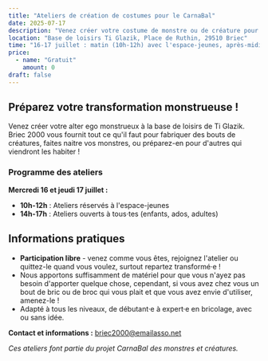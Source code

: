 ```yaml
---
title: "Ateliers de création de costumes pour le CarnaBal"
date: 2025-07-17
description: "Venez créer votre costume de monstre ou de créature pour le CarnaBal d'octobre ! Ateliers ouverts à tous les âges sur 2 jours à Ti Glazik."
location: "Base de loisirs Ti Glazik, Place de Ruthin, 29510 Briec"
time: "16-17 juillet : matin (10h-12h) avec l'espace-jeunes, après-midi (14h-17h) ouvert à tous·tes"
price:
  - name: "Gratuit"
    amount: 0
draft: false
---
```


## Préparez votre transformation monstrueuse !

Venez créer votre alter ego monstrueux à la base de loisirs de Ti Glazik. Briec 2000 vous fournit tout ce qu'il faut pour fabriquer des bouts de créatures, faites naitre vos monstres, ou préparez-en pour d'autres qui viendront les habiter !

### Programme des ateliers

**Mercredi 16 et jeudi 17 juillet :**
- **10h-12h** : Ateliers réservés à l'espace-jeunes
- **14h-17h** : Ateliers ouverts à tous·tes (enfants, ados, adultes)

## Informations pratiques

- **Participation libre** - venez comme vous êtes, rejoignez l'atelier ou quittez-le quand vous voulez, surtout repartez transformé·e !
- Nous apportons suffisamment de matériel pour que vous n'ayez pas besoin d'apporter quelque chose, cependant, si vous avez chez vous un bout de bric ou de broc qui vous plait et que vous avez envie d'utiliser, amenez-le !
- Adapté à tous les niveaux, de débutant·e à expert·e en bricolage, avec ou sans idée.

**Contact et informations :** <span class="email-copy">briec2000@emailasso.net</span>

*Ces ateliers font partie du projet CarnaBal des monstres et créatures.*